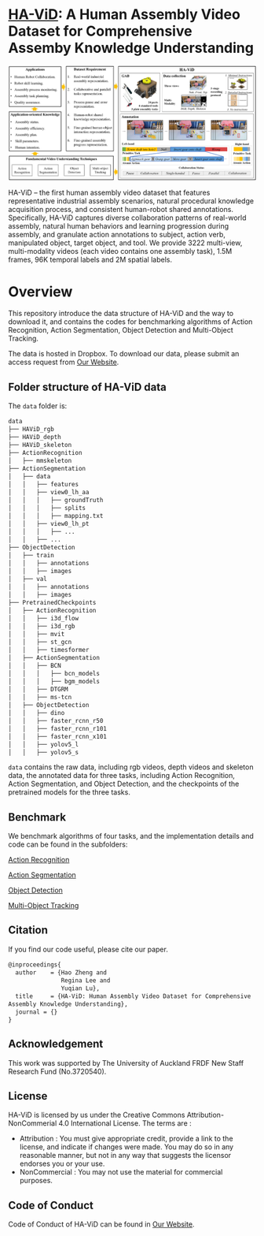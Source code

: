 # [HA-ViD](https://github.com/iai-hrc/ha-vid): A Human Assembly Video Dataset for Comprehensive Assemby Knowledge Understanding
![model](https://github.com/iai-hrc/iai-hrc.github.io/blob/main/assets/Fig1.png)

HA-ViD – the first human assembly video dataset that features representative industrial assembly scenarios, natural procedural knowledge acquisition process, and consistent human-robot shared annotations. Specifically, HA-ViD captures diverse collaboration patterns of real-world assembly, natural human behaviors and learning progression during assembly, and granulate action annotations to
subject, action verb, manipulated object, target object, and tool. We provide 3222 multi-view, multi-modality videos (each video contains one assembly task), 1.5M frames, 96K temporal labels and 2M spatial labels.

# Overview
This repository introduce the data structure of HA-ViD and the way to download it, and contains the codes for benchmarking algorithms of Action Recognition, Action Segmentation, Object Detection and Multi-Object Tracking.

The data is hosted in Dropbox. To download our data, please submit an access request from [Our Website](https://iai-hrc.github.io/ha-vid).

## Folder structure of HA-ViD data
The `data` folder is:
```
data
├── HAViD_rgb
├── HAViD_depth
├── HAViD_skeleton
├── ActionRecognition
│   ├── mmskeleton
├── ActionSegmentation
│   ├── data
│   │   ├── features
│   │   ├── view0_lh_aa
│   │   │   ├── groundTruth
│   │   │   ├── splits
│   │   │   ├── mapping.txt
│   │   ├── view0_lh_pt
│   │   │   ├── ...
│   │   ├── ...
├── ObjectDetection
│   ├── train
│   │   ├── annotations
│   │   ├── images
│   ├── val
│   │   ├── annotations
│   │   ├── images
├── PretrainedCheckpoints
│   ├── ActionRecognition
│   │   ├── i3d_flow
│   │   ├── i3d_rgb
│   │   ├── mvit
│   │   ├── st_gcn
│   │   ├── timesformer
│   ├── ActionSegmentation
│   │   ├── BCN
│   │   │   ├── bcn_models
│   │   │   ├── bgm_models
│   │   ├── DTGRM
│   │   ├── ms-tcn
│   ├── ObjectDetection
│   │   ├── dino
│   │   ├── faster_rcnn_r50
│   │   ├── faster_rcnn_r101
│   │   ├── faster_rcnn_x101
│   │   ├── yolov5_l
│   │   ├── yolov5_s
```
`data` contains the raw data, including rgb videos, depth videos and skeleton data, the annotated data for three tasks, including Action Recognition, Action Segmentation, and Object Detection, and the checkpoints of the pretrained models for the three tasks. 

## Benchmark 
We benchmark algorithms of four tasks, and the implementation details and code can be found in the subfolders:

[Action Recognition](https://github.com/iai-hrc/ha-vid/tree/main/ActionRecognition)

[Action Segmentation](https://github.com/iai-hrc/ha-vid/tree/main/ActionSegmentation)

[Object Detection](https://github.com/iai-hrc/ha-vid/tree/main/ObjectDetection)

[Multi-Object Tracking](https://github.com/iai-hrc/ha-vid/tree/main/MultiObjectTracking)
## Citation
If you find our code useful, please cite our paper. 
```
@inproceedings{
  author    = {Hao Zheng and
               Regina Lee and
               Yuqian Lu},
  title     = {HA-ViD: Human Assembly Video Dataset for Comprehensive Assembly Knowledge Understanding},
  journal = {}
}
```

## Acknowledgement

This work was supported by The University of Auckland FRDF New Staff Research Fund (No.3720540).

## License
HA-ViD is licensed by us under the Creative Commons Attribution-NonCommerial 4.0 International License. The terms are :
* Attribution : You must give appropriate credit, provide a link to the license, and indicate if changes were made. You may do so in any reasonable manner, but not in any way that suggests the licensor endorses you or your use.
* NonCommercial : You may not use the material for commercial purposes.

## Code of Conduct
Code of Conduct of HA-ViD can be found in [Our Website](https://iai-hrc.github.io/ha-vid).